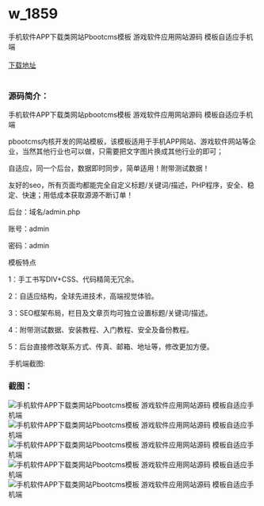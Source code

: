 # w_1859
手机软件APP下载类网站Pbootcms模板 游戏软件应用网站源码 模板自适应手机端
<br/></br>
[下载地址](https://www.uuid2.com/1859.html "下载地址")
<br/></br>
<h3>源码简介：</h3>
<p>手机软件APP下载类网站pbootcms模板 游戏软件应用网站源码 模板自适应手机端<p>
<p>pbootcms内核开发的网站模板，该模板适用于手机APP网站、游戏软件网站等企业，当然其他行业也可以做，只需要把文字图片换成其他行业的即可；<p>
<p>自适应，同一个后台，数据即时同步，简单适用！附带测试数据！<p>
<p>友好的seo，所有页面均都能完全自定义标题/关键词/描述，PHP程序，安全、稳定、快速；用低成本获取源源不断订单！<p>
<p>后台：域名/admin.php<p>
<p>账号：admin<p>
<p>密码：admin<p>
<p>模板特点<p>
<p>1：手工书写DIV+CSS、代码精简无冗余。<p>
<p>2：自适应结构，全球先进技术，高端视觉体验。<p>
<p>3：SEO框架布局，栏目及文章页均可独立设置标题/关键词/描述。<p>
<p>4：附带测试数据、安装教程、入门教程、安全及备份教程。<p>
<p>5：后台直接修改联系方式、传真、邮箱、地址等，修改更加方便。<p>
<p>手机端截图:<p>
<h3>截图：</h3>
<img src="https://www.uuid2.com/wp-content/uploads/img/202111/285b06a651.jpg" alt="手机软件APP下载类网站Pbootcms模板 游戏软件应用网站源码 模板自适应手机端"><img src="https://www.uuid2.com/wp-content/uploads/img/202111/1df19eb434.png" alt="手机软件APP下载类网站Pbootcms模板 游戏软件应用网站源码 模板自适应手机端"><img src="https://www.uuid2.com/wp-content/uploads/img/202111/08d78d7816.png" alt="手机软件APP下载类网站Pbootcms模板 游戏软件应用网站源码 模板自适应手机端"><img src="https://www.uuid2.com/wp-content/uploads/img/202111/6fadaa9792.png" alt="手机软件APP下载类网站Pbootcms模板 游戏软件应用网站源码 模板自适应手机端"><img src="https://www.uuid2.com/wp-content/uploads/img/202111/0c68daa550.png" alt="手机软件APP下载类网站Pbootcms模板 游戏软件应用网站源码 模板自适应手机端">
